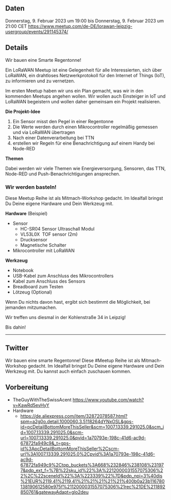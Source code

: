 ## Daten

Donnerstag, 9. Februar 2023 um 19:00 bis Donnerstag, 9. Februar 2023 um 21:00 CET
https://www.meetup.com/de-DE/lorawan-leipzig-usergroup/events/291145374/


## Details

Wir bauen eine Smarte Regentonne!

Ein LoRaWAN Meetup ist eine Gelegenheit für alle Interessierten, sich über LoRaWAN, ein drahtloses Netzwerkprotokoll für den Internet of Things (IoT), zu informieren und zu vernetzen.

Im ersten Meetup haben wir uns ein Plan gemacht, was wir in den kommenden Meetups angehen wollen. Wir wollen auch Einsteiger in IoT und LoRaWAN begeistern und wollen daher gemeinsam ein Projekt realisieren.

**Die Projekt-Idee**

1.  Ein Sensor misst den Pegel in einer Regentonne
2.  Die Werte werden durch einen Mikrocontroller regelmäßig gemessen und via LoRaWAN übertragen    
3.  Nach einer Datenverarbeitung bei TTN
4.  erstellen wir Regeln für eine Benachrichtigung auf einem Handy bei Node-RED

**Themen**

Dabei werden wir viele Themen wie Energieversorgung, Sensoren, das TTN, Node-RED und Push-Benachrichtigungen ansprechen.

### Wir werden basteln!

Diese Meetup Reihe ist als Mitmach-Workshop gedacht. Im Idealfall bringst Du Deine eigene Hardware und Dein Werkzeug mit.

**Hardware** (Beispiel)

-   Sensor    
    -   HC-SR04 Sensor Ultraschall Modul        
    -   VL53L0X  TOF sensor (2m)        
    -   Drucksensor        
    -   Magnetische Schalter        
-   Mikrocontroller mit LoRaWAN

**Werkzeug**

-   Notebook    
-   USB-Kabel zum Anschluss des Mikrocontrollers    
-   Kabel zum Anschluss des Sensors    
-   Breadboard zum Testen    
-   Lötzeug (Optional)    

Wenn Du nichts davon hast, ergibt sich bestimmt die Möglichkeit, bei jemanden mitzumachen.

Wir treffen uns diesmal in der Kohlenstraße 34 in Leipzig!

Bis dahin!



---

## Twitter

Wir bauen eine smarte Regentonne! Diese #Meetup Reihe ist als Mitmach-Workshop gedacht. Im Idealfall bringst Du Deine eigene Hardware und Dein Werkzeug mit. Du kannst auch einfach zuschauen kommen.


## Vorbereitung

- TheGuyWithTheSwissAcent https://www.youtube.com/watch?v=KawRd5evHyY
- Hardware
	- https://de.aliexpress.com/item/32872078587.html?spm=a2g0o.detail.1000060.3.5118264dYNxOSL&gps-id=pcDetailBottomMoreThisSeller&scm=1007.13339.291025.0&scm_id=1007.13339.291025.0&scm-url=1007.13339.291025.0&pvid=1a70793e-198c-41d6-ac9d-67872fa949c9&_t=gps-id%3ApcDetailBottomMoreThisSeller%2Cscm-url%3A1007.13339.291025.0%2Cpvid%3A1a70793e-198c-41d6-ac9d-67872fa949c9%2Ctpp_buckets%3A668%232846%238108%231977&pdp_ext_f=%7B%22sku_id%22%3A%2212000031557075306%22%2C%22sceneId%22%3A%223339%22%7D&pdp_npi=3%40dis%21EUR%2119.41%2119.41%21%21%21%21%21%400b0a23b116780138190612580e975f%2112000031557075306%21rec%21DE%211892850761&gatewayAdapt=glo2deu